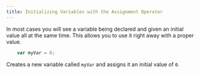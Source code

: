```yaml
---
title: Initializing Variables with the Assignment Operator
---
```

In most cases you will see a variable being declared and given an initial value all at the same time. This allows you to use it right away with a proper value.

```js
    var myVar = 0;
```

Creates a new variable called `myVar` and assigns it an initial value of `0`.
